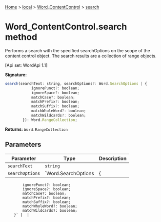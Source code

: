 [Home](./index) &gt; [local](local.md) &gt; [Word\_ContentControl](local.word_contentcontrol.md) &gt; [search](local.word_contentcontrol.search.md)

# Word\_ContentControl.search method

Performs a search with the specified searchOptions on the scope of the content control object. The search results are a collection of range objects. 

 \[Api set: WordApi 1.1\]

**Signature:**
```javascript
search(searchText: string, searchOptions?: Word.SearchOptions | {
            ignorePunct?: boolean;
            ignoreSpace?: boolean;
            matchCase?: boolean;
            matchPrefix?: boolean;
            matchSuffix?: boolean;
            matchWholeWord?: boolean;
            matchWildcards?: boolean;
        }): Word.RangeCollection;
```
**Returns:** `Word.RangeCollection`

## Parameters

|  Parameter | Type | Description |
|  --- | --- | --- |
|  `searchText` | `string` |  |
|  `searchOptions` | `Word.SearchOptions | {
            ignorePunct?: boolean;
            ignoreSpace?: boolean;
            matchCase?: boolean;
            matchPrefix?: boolean;
            matchSuffix?: boolean;
            matchWholeWord?: boolean;
            matchWildcards?: boolean;
        }` |  |

